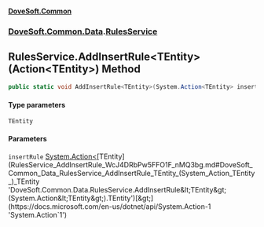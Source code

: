 #### [DoveSoft.Common](readme.md 'readme')
### [DoveSoft.Common.Data](DoveSoft_Common_Data.md 'DoveSoft.Common.Data').[RulesService](RulesService.md 'DoveSoft.Common.Data.RulesService')
## RulesService.AddInsertRule&lt;TEntity&gt;(Action&lt;TEntity&gt;) Method
```csharp
public static void AddInsertRule<TEntity>(System.Action<TEntity> insertRule);
```
#### Type parameters
<a name='DoveSoft_Common_Data_RulesService_AddInsertRule_TEntity_(System_Action_TEntity_)_TEntity'></a>
`TEntity`  
  
#### Parameters
<a name='DoveSoft_Common_Data_RulesService_AddInsertRule_TEntity_(System_Action_TEntity_)_insertRule'></a>
`insertRule` [System.Action&lt;](https://docs.microsoft.com/en-us/dotnet/api/System.Action-1 'System.Action`1')[TEntity](RulesService_AddInsertRule_WcJ4DRbPw5FFO1F_nMQ3bg.md#DoveSoft_Common_Data_RulesService_AddInsertRule_TEntity_(System_Action_TEntity_)_TEntity 'DoveSoft.Common.Data.RulesService.AddInsertRule&lt;TEntity&gt;(System.Action&lt;TEntity&gt;).TEntity')[&gt;](https://docs.microsoft.com/en-us/dotnet/api/System.Action-1 'System.Action`1')  
  
